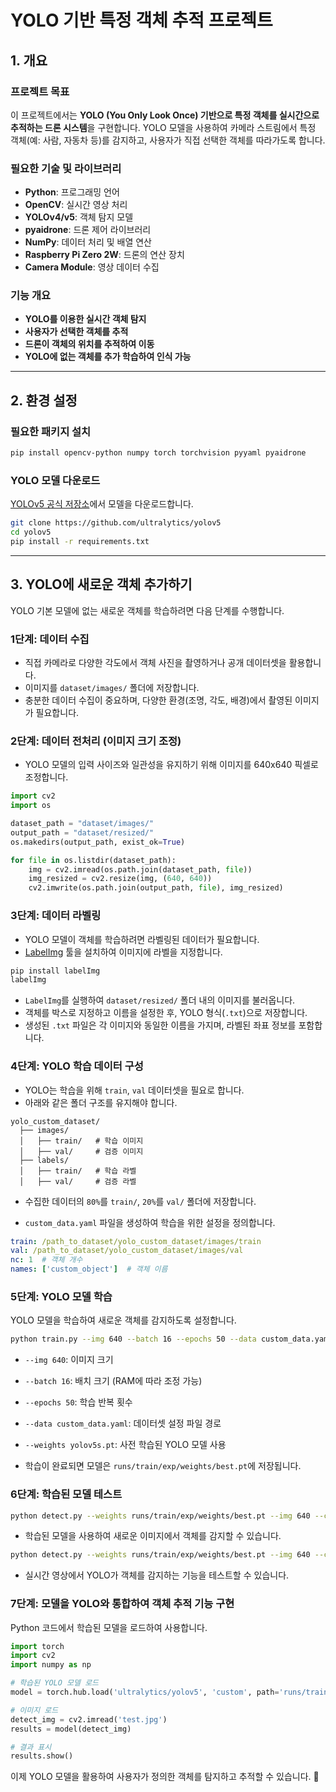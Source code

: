 # **YOLO 기반 특정 객체 추적 프로젝트**

## **1. 개요**
### **프로젝트 목표**
이 프로젝트에서는 **YOLO (You Only Look Once) 기반으로 특정 객체를 실시간으로 추적하는 드론 시스템**을 구현합니다. YOLO 모델을 사용하여 카메라 스트림에서 특정 객체(예: 사람, 자동차 등)를 감지하고, 사용자가 직접 선택한 객체를 따라가도록 합니다.

### **필요한 기술 및 라이브러리**
- **Python**: 프로그래밍 언어
- **OpenCV**: 실시간 영상 처리
- **YOLOv4/v5**: 객체 탐지 모델
- **pyaidrone**: 드론 제어 라이브러리
- **NumPy**: 데이터 처리 및 배열 연산
- **Raspberry Pi Zero 2W**: 드론의 연산 장치
- **Camera Module**: 영상 데이터 수집

### **기능 개요**
- **YOLO를 이용한 실시간 객체 탐지**
- **사용자가 선택한 객체를 추적**
- **드론이 객체의 위치를 추적하여 이동**
- **YOLO에 없는 객체를 추가 학습하여 인식 가능**

---

## **2. 환경 설정**
### **필요한 패키지 설치**
```bash
pip install opencv-python numpy torch torchvision pyyaml pyaidrone
```

### **YOLO 모델 다운로드**
[YOLOv5 공식 저장소](https://github.com/ultralytics/yolov5)에서 모델을 다운로드합니다.
```bash
git clone https://github.com/ultralytics/yolov5
cd yolov5
pip install -r requirements.txt
```

---

## **3. YOLO에 새로운 객체 추가하기**
YOLO 기본 모델에 없는 새로운 객체를 학습하려면 다음 단계를 수행합니다.

### **1단계: 데이터 수집**
- 직접 카메라로 다양한 각도에서 객체 사진을 촬영하거나 공개 데이터셋을 활용합니다.
- 이미지를 `dataset/images/` 폴더에 저장합니다.
- 충분한 데이터 수집이 중요하며, 다양한 환경(조명, 각도, 배경)에서 촬영된 이미지가 필요합니다.

### **2단계: 데이터 전처리 (이미지 크기 조정)**
- YOLO 모델의 입력 사이즈와 일관성을 유지하기 위해 이미지를 640x640 픽셀로 조정합니다.
```python
import cv2
import os

dataset_path = "dataset/images/"
output_path = "dataset/resized/"
os.makedirs(output_path, exist_ok=True)

for file in os.listdir(dataset_path):
    img = cv2.imread(os.path.join(dataset_path, file))
    img_resized = cv2.resize(img, (640, 640))
    cv2.imwrite(os.path.join(output_path, file), img_resized)
```

### **3단계: 데이터 라벨링**
- YOLO 모델이 객체를 학습하려면 라벨링된 데이터가 필요합니다.
- [LabelImg](https://github.com/heartexlabs/labelImg) 툴을 설치하여 이미지에 라벨을 지정합니다.
```bash
pip install labelImg
labelImg
```
- `LabelImg`를 실행하여 `dataset/resized/` 폴더 내의 이미지를 불러옵니다.
- 객체를 박스로 지정하고 이름을 설정한 후, YOLO 형식(`.txt`)으로 저장합니다.
- 생성된 `.txt` 파일은 각 이미지와 동일한 이름을 가지며, 라벨된 좌표 정보를 포함합니다.

### **4단계: YOLO 학습 데이터 구성**
- YOLO는 학습을 위해 `train`, `val` 데이터셋을 필요로 합니다.
- 아래와 같은 폴더 구조를 유지해야 합니다.
```
yolo_custom_dataset/
  ├── images/
  │   ├── train/   # 학습 이미지
  │   ├── val/     # 검증 이미지
  ├── labels/
  │   ├── train/   # 학습 라벨
  │   ├── val/     # 검증 라벨
```
- 수집한 데이터의 `80%`를 `train/`, `20%`를 `val/` 폴더에 저장합니다.

- `custom_data.yaml` 파일을 생성하여 학습을 위한 설정을 정의합니다.
```yaml
train: /path_to_dataset/yolo_custom_dataset/images/train
val: /path_to_dataset/yolo_custom_dataset/images/val
nc: 1  # 객체 개수
names: ['custom_object']  # 객체 이름
```

### **5단계: YOLO 모델 학습**
YOLO 모델을 학습하여 새로운 객체를 감지하도록 설정합니다.
```bash
python train.py --img 640 --batch 16 --epochs 50 --data custom_data.yaml --weights yolov5s.pt
```
- `--img 640`: 이미지 크기
- `--batch 16`: 배치 크기 (RAM에 따라 조정 가능)
- `--epochs 50`: 학습 반복 횟수
- `--data custom_data.yaml`: 데이터셋 설정 파일 경로
- `--weights yolov5s.pt`: 사전 학습된 YOLO 모델 사용

- 학습이 완료되면 모델은 `runs/train/exp/weights/best.pt`에 저장됩니다.

### **6단계: 학습된 모델 테스트**
```bash
python detect.py --weights runs/train/exp/weights/best.pt --img 640 --conf 0.4 --source test.jpg
```
- 학습된 모델을 사용하여 새로운 이미지에서 객체를 감지할 수 있습니다.

```bash
python detect.py --weights runs/train/exp/weights/best.pt --img 640 --conf 0.4 --source video.mp4
```
- 실시간 영상에서 YOLO가 객체를 감지하는 기능을 테스트할 수 있습니다.

### **7단계: 모델을 YOLO와 통합하여 객체 추적 기능 구현**
Python 코드에서 학습된 모델을 로드하여 사용합니다.
```python
import torch
import cv2
import numpy as np

# 학습된 YOLO 모델 로드
model = torch.hub.load('ultralytics/yolov5', 'custom', path='runs/train/exp/weights/best.pt', source='local')

# 이미지 로드
detect_img = cv2.imread('test.jpg')
results = model(detect_img)

# 결과 표시
results.show()
```

이제 YOLO 모델을 활용하여 사용자가 정의한 객체를 탐지하고 추적할 수 있습니다. 🚀


